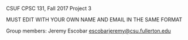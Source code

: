 CSUF CPSC 131, Fall 2017
Project 3

MUST EDIT WITH YOUR OWN NAME AND EMAIL IN THE SAME FORMAT

Group members:
Jeremy Escobar  escobarjeremy@csu.fullerton.edu
